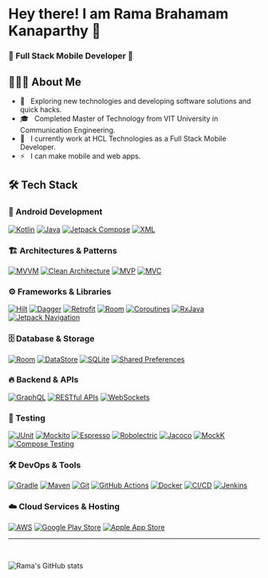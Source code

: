 # Hey there! I am Rama Brahamam Kanaparthy 👋
### 🚀 Full Stack Mobile Developer 🚀

## 👨🏻‍💻 About Me  
- 🤔 &nbsp; Exploring new technologies and developing software solutions and quick hacks.  
- 🎓 &nbsp; Completed Master of Technology from VIT University in Communication Engineering.  
- 💼 &nbsp; I currently work at HCL Technologies as a Full Stack Mobile Developer.  
- ⚡ &nbsp; I can make mobile and web apps.  

## 🛠 Tech Stack 
### 📱 Android Development  
[![Kotlin](https://img.shields.io/badge/-Kotlin-0095D5?style=flat&logo=kotlin&logoColor=white)](https://kotlinlang.org/)
[![Java](https://img.shields.io/badge/-Java-007396?style=flat&logo=java&logoColor=white)](https://www.java.com/)
[![Jetpack Compose](https://img.shields.io/badge/-Jetpack%20Compose-4285F4?style=flat&logo=jetpackcompose&logoColor=white)](https://developer.android.com/jetpack/compose)
[![XML](https://img.shields.io/badge/-XML-FF6600?style=flat&logo=xml&logoColor=white)](https://developer.android.com/guide/topics/resources/providing-resources)
  
### 🏗️ Architectures & Patterns  
[![MVVM](https://img.shields.io/badge/-MVVM-0232AC?style=flat&logo=android&logoColor=white)](https://developer.android.com/topic/architecture)
[![Clean Architecture](https://img.shields.io/badge/-Clean%20Architecture-2F3A51?style=flat&logo=android&logoColor=white)](https://proandroiddev.com/the-clean-architecture-96035e41ab4d)
[![MVP](https://img.shields.io/badge/-MVP-009688?style=flat&logo=android&logoColor=white)](https://developer.android.com/guide/topics/architecture)
[![MVC](https://img.shields.io/badge/-MVC-FF6600?style=flat&logo=android&logoColor=white)](https://developer.android.com/guide)

### ⚙️ Frameworks & Libraries  
[![Hilt](https://img.shields.io/badge/-Hilt-1E88E5?style=flat&logo=dagger&logoColor=white)](https://dagger.dev/hilt/)
[![Dagger](https://img.shields.io/badge/-Dagger-FFCA28?style=flat&logo=dagger&logoColor=white)](https://dagger.dev/)
[![Retrofit](https://img.shields.io/badge/-Retrofit-FF5722?style=flat&logo=android&logoColor=white)](https://square.github.io/retrofit/)
[![Room](https://img.shields.io/badge/-Room-4CAF50?style=flat&logo=android&logoColor=white)](https://developer.android.com/jetpack/androidx/releases/room)
[![Coroutines](https://img.shields.io/badge/-Coroutines-009688?style=flat&logo=kotlin&logoColor=white)](https://kotlinlang.org/docs/coroutines-overview.html)
[![RxJava](https://img.shields.io/badge/-RxJava-B7178C?style=flat&logo=reactivex&logoColor=white)](https://github.com/ReactiveX/RxJava)
[![Jetpack Navigation](https://img.shields.io/badge/-Jetpack%20Navigation-4285F4?style=flat&logo=android&logoColor=white)](https://developer.android.com/jetpack/androidx/releases/navigation)
 
### 🗄️ Database & Storage  
[![Room](https://img.shields.io/badge/-Room-4CAF50?style=flat&logo=android&logoColor=white)](https://developer.android.com/jetpack/androidx/releases/room)
[![DataStore](https://img.shields.io/badge/-DataStore-673AB7?style=flat&logo=android&logoColor=white)](https://developer.android.com/topic/libraries/architecture/datastore)
[![SQLite](https://img.shields.io/badge/-SQLite-003B57?style=flat&logo=sqlite&logoColor=white)](https://www.sqlite.org/)
[![Shared Preferences](https://img.shields.io/badge/-Shared%20Preferences-FF4081?style=flat&logo=android&logoColor=white)](https://developer.android.com/reference/android/content/SharedPreferences)

### 🔥 Backend & APIs  
[![GraphQL](https://img.shields.io/badge/-GraphQL-E10098?style=flat&logo=graphql&logoColor=white)](https://graphql.org/)
[![RESTful APIs](https://img.shields.io/badge/-REST-4A90E2?style=flat&logo=rest&logoColor=white)](https://restfulapi.net/)
[![WebSockets](https://img.shields.io/badge/-WebSockets-2D9CDB?style=flat&logo=android&logoColor=white)](https://developer.android.com/reference/java/net/Socket)

### 🧪 Testing  
[![JUnit](https://img.shields.io/badge/-JUnit-25A162?style=flat&logo=junit5&logoColor=white)](https://junit.org/)
[![Mockito](https://img.shields.io/badge/-Mockito-FFCA28?style=flat&logo=android&logoColor=white)](https://site.mockito.org/)
[![Espresso](https://img.shields.io/badge/-Espresso-6A1B9A?style=flat&logo=android&logoColor=white)](https://developer.android.com/training/testing/espresso)
[![Robolectric](https://img.shields.io/badge/-Robolectric-00A4EF?style=flat&logo=android&logoColor=white)](http://robolectric.org/)
[![Jacoco](https://img.shields.io/badge/-Jacoco-FF6F00?style=flat&logo=java&logoColor=white)](https://www.eclemma.org/jacoco/)
[![MockK](https://img.shields.io/badge/-MockK-990000?style=flat&logo=kotlin&logoColor=white)](https://mockk.io/)
[![Compose Testing](https://img.shields.io/badge/-Jetpack%20Compose%20Testing-4285F4?style=flat&logo=android&logoColor=white)](https://developer.android.com/jetpack/compose/testing)

### 🛠 DevOps & Tools  
[![Gradle](https://img.shields.io/badge/-Gradle-02303A?style=flat&logo=gradle&logoColor=white)](https://gradle.org/)
[![Maven](https://img.shields.io/badge/-Maven-C71A36?style=flat&logo=apache-maven&logoColor=white)](https://maven.apache.org/)
[![Git](https://img.shields.io/badge/-Git-F05032?style=flat&logo=git&logoColor=white)](https://git-scm.com/)
[![GitHub Actions](https://img.shields.io/badge/-GitHub%20Actions-2088FF?style=flat&logo=github-actions&logoColor=white)](https://github.com/features/actions)
[![Docker](https://img.shields.io/badge/-Docker-2496ED?style=flat&logo=docker&logoColor=white)](https://www.docker.com/)
[![CI/CD](https://img.shields.io/badge/-CI/CD-336791?style=flat&logo=gitlab&logoColor=white)](https://about.gitlab.com/stages-devops-lifecycle/continuous-integration/)
[![Jenkins](https://img.shields.io/badge/-Jenkins-D24939?style=flat&logo=jenkins&logoColor=white)](https://www.jenkins.io/)

### ☁️ Cloud Services & Hosting  
[![AWS](https://img.shields.io/badge/-AWS-232F3E?style=flat&logo=amazon-aws&logoColor=white)](https://aws.amazon.com/)
[![Google Play Store](https://img.shields.io/badge/-Google%20Play-34A853?style=flat&logo=google-play&logoColor=white)](https://play.google.com/) 
[![Apple App Store](https://img.shields.io/badge/-App%20Store-0D96F6?style=flat&logo=app-store&logoColor=white)](https://www.apple.com/app-store/)

 

---

<br>

![Rama's GitHub stats](https://github-readme-stats.vercel.app/api?username=rama-kanaparthy&show_icons=true&theme=highcontrast)

<br>
<br>
